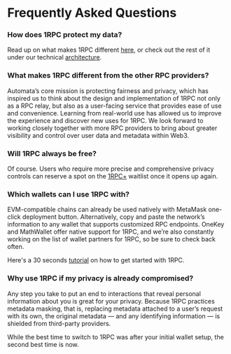 # Frequently Asked Questions

### How does 1RPC protect my data?

Read up on what makes 1RPC different [here](https://medium.com/atanetwork/breaking-down-the-tech-behind-1rpc-223ccc3e5dac), or check out the rest of it under our technical [architecture](./design.md). 

### What makes 1RPC different from the other RPC providers?

Automata’s core mission is protecting fairness and privacy, which has inspired us to think about the design and implementation of 1RPC not only as a RPC relay, but also as a user-facing service that provides ease of use and convenience. Learning from real-world use has allowed us to improve the experience and discover new uses for 1RPC. We look forward to working closely together with more RPC providers to bring about greater visibility and control over user data and metadata within Web3. 

### Will 1RPC always be free?

Of course. Users who require more precise and comprehensive privacy controls can reserve a spot on the [1RPC+](./1rpc%2B/introduction.md) waitlist once it opens up again. 

### Which wallets can I use 1RPC with? 

EVM-compatible chains can already be used natively with MetaMask one-click deployment button. Alternatively, copy and paste the network’s information to any wallet that supports customized RPC endpoints. OneKey and MathWallet offer native support for 1RPC, and we’re also constantly working on the list of wallet partners for 1RPC, so be sure to check back often.

Here's a 30 seconds [tutorial](https://youtu.be/moI45RtbvxQ) on how to get started with 1RPC. 

### Why use 1RPC if my privacy is already compromised?

Any step you take to put an end to interactions that reveal personal information about you is great for your privacy. Because 1RPC practices metadata masking, that is, replacing metadata attached to a user’s request with its own, the original metadata — and any identifying information — is shielded from third-party providers.

While the best time to switch to 1RPC was after your initial wallet setup, the second best time is now.
